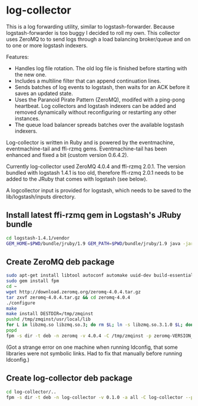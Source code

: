 log-collector
=============

This is a log forwarding utility, similar to logstash-forwarder. Because
logstash-forwarder is too buggy I decided to roll my own. This collector uses
ZeroMQ to to send logs through a load balancing broker/queue and on to one or
more logstash indexers.

Features:

* Handles log file rotation. The old log file is finished before starting with
  the new one.
* Includes a multiline filter that can append continuation lines.
* Sends batches of log events to logstash, then waits for an ACK before it
  saves an updated state.
* Uses the Paranoid Pirate Pattern (ZeroMQ), modifed with a ping-pong heartbeat.
  Log collectors and logstash indexers can be added and removed dynamically
  without reconfiguring or restarting any other instances.
* The queue load balancer spreads batches over the available logstash indexers.

Log-collector is written in Ruby and is powered by the eventmachine,
eventmachine-tail and ffi-rzmq gems. Eventmachine-tail has been enhanced and
fixed a bit (custom version 0.6.4.2).

Currently log-collector used ZeroMQ 4.0.4 and ffi-rzmq 2.0.1. The version
bundled with logstash 1.4.1 is too old, therefore ffi-rzmq 2.0.1 needs to be
added to the JRuby that comes with logstash (see below).

A logcollector input is provided for logstash, which needs to be saved to the
lib/logstash/inputs directory.

Install latest ffi-rzmq gem in Logstash's JRuby bundle
------------------------------------------------------

```bash
cd logstash-1.4.1/vendor
GEM_HOME=$PWD/bundle/jruby/1.9 GEM_PATH=$PWD/bundle/jruby/1.9 java -jar jar/jruby-complete-1.7.11.jar -S gem install -v 2.0.1 ffi-rzmq
```

Create ZeroMQ deb package
-------------------------

```bash
sudo apt-get install libtool autoconf automake uuid-dev build-essential
sudo gem install fpm
cd ~
wget http://download.zeromq.org/zeromq-4.0.4.tar.gz
tar zxvf zeromq-4.0.4.tar.gz && cd zeromq-4.0.4
./configure
make
make install DESTDIR=/tmp/zmqinst
pushd /tmp/zmqinst/usr/local/lib
for L in libzmq.so libzmq.so.3; do rm $L; ln -s libzmq.so.3.1.0 $L; done
popd
fpm -s dir -t deb -n zeromq -v 4.0.4 -C /tmp/zmqinst -p zeromq-VERSION_ARCH.deb usr/local
```

(Got a strange error on one machine when running ldconfig, that some libraries were not symbolic links.
Had to fix that manually before running ldconfig.)

Create log-collector deb package
--------------------------------

```bash
cd log-collector/..
fpm -s dir -t deb -n log-collector -v 0.1.0 -a all -C log-collector --prefix opt/log-collector/ -p log-collector-VERSION_ARCH.deb README.md log-collector bundle zmq-broker logstash-inputs
```
